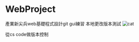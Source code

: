# WebProject

產業新尖兵web基礎程式設計git gui練習
本地更改版本測試
![cat](https://i.imgur.com/dc1PU8j.jpeg) 

從cs code做版本控制
